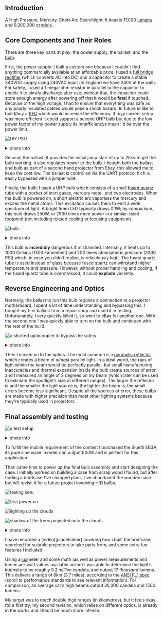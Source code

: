 
 <h2>Introduction  </h2>

A High Pressure, Mercury, Short-Arc Searchlight. It boasts 17,000 [Iumens](https://en.m.wikipedia.org/wiki/Lumen_(unit)) and 9,200,000 [candela](https://en.m.wikipedia.org/wiki/Candela).


<h2>Core Components and Their Roles   </h2>

There are three key parts at play: the power supply, the ballast, and the [bulb](https://en.m.wikipedia.org/wiki/Ultra-high-performance_lamp).

First, the power supply: I built a custom one because l couldn't find anything commercially available at an affordable price. I used a [full bridge rectifier](https://en.m.wikipedia.org/wiki/Rectifier) (which converts AC into DC) and a capacitor to create a stable 340VDC supply using 240VAC input (in England we have 240V at the wall). For safety, I used a 1 mega-ohm resistor in parallel to the capacitor to enable it to slowly discharge after use; without that, the capacitor could store enough energy after powering off that it would be **fatal** if touched. Because of the high voltage, I had to ensure that everything was safe as any poorly insulated cables would pose a shock hazard. In future id like to build/buy a [PFC](https://en.wikipedia.org/wiki/Power_factor#Power_factor_correction_(PFC)_in_non-linear_loads) which would increase the efficiency. If myy current setup was more efficient it could support a second UHP bulb but due to the low power factor of my power supply its innefficiencys mean I'd be over the power limit.

![DIY PSU](https://i.imgur.com/0sNy9Xe.jpeg)
<details>
  <summary>photo info</summary>
  1. the PCB I assembled my PSU around, featuring a rectifier, 470uF 400V capacitor and a 1Mohm resistor on the back 
</details>


Second, the ballast, it provides the initial jump start of up to 25kv to get the bulb working, it also regulates power to the bulb. I bought both the ballast and bulb as part of a second hand projector from Ebay, this allowed me to keep the cost low. The ballast is controlled via the UART protocol hich is easily bypassed with a jumper wire.




Finally, the bulb: I used a UHP bulb which consists of a small [fused quartz](https://en.m.wikipedia.org/wiki/Fused_quartz) tube with a pocket of inert gases, mercury metal, and two electrodes. When the bulb is powered on, a short electric arc vaporises the mercury and excites the metal atoms. This excitation causes them to emit a wide spectrum of light. A bright 5mm LED typically draws 0.1W; by comparison, this bulb draws 250W, or 2500 times more power in a similar-sized footprint! (not including related cooling or focusing equipment)

![bulb](https://i.imgur.com/oaropD9.jpeg)
<details>
  <summary>photo info</summary>
  1. the final bulb I used, in the center is the quartz tube which is close to 5mm in diameter, around it is the reflector
</details>



This bulb is **incredibly** dangerous if mishandled. Internally, it heats up to 1000 Celsius (1800 Fahrenheit) and 200 times atmospheric pressure (3000 PSI) which, in case you didn’t realize, is *ridiculously high*. The fused quartz tube is used instead of glass because fused quartz can withstand higher temperature and pressure. However, without proper handling and cooling, if the fused quartz tube is overstressed, it could **explode** violently.

<h2>Reverse Engineering and Optics   </h2>

Normally, the ballast to run this bulb requires a connection to a projector motherboard; I spent a lot of time understanding and bypassing this. I bought my first ballast from a repair shop and used it in testing. Unfortunately, I very quickly killed it, so went to eBay for another one. With the second one I was quickly able to turn on the bulb and continued with the rest of the build.

![a shorted optocoupler to bypass the safety](https://i.imgur.com/DbxXLFG.jpeg)
<details>
  <summary>photo info</summary>
  1. one of of the jumper wires I installed to bypass a safety check 
</details>


Then I moved on to the optics. The most common is a [parabolic reflector](https://en.m.wikipedia.org/wiki/Parabolic_reflector) which creates a beam of *almost* parallel light. In a ideal world, the rays of light within the beam would be perfectly parallel, but small manufacturing inaccuracies and thermal expansion inside the bulb create sources of error, and I measured an angle of 2 degrees on my beam (which later can be used to estimate the spotlight’s size at different ranges). The larger the reflector is and the smaller the light source is, the tighter the beam is; the small errors become less significant. Despite all the sources of error, these bulbs are made with higher precision than most other lighting systems because they're typically used in projectors.




<h2>Final assembly and testing   </h2>

![a test setup](https://i.imgur.com/ohjZJRB.jpeg)
<details>
  <summary>photo info</summary>
  1. all the electronics laid out on a workbench I built so that i could test them while reverse engineering
</details>



To fulfill the mobile requirement of the contest I purchased the Bluetti EB3A, its pure sine wave inverter can output 600W and is perfect for this application.

Then came time to power up the final bulb assembly and start designing the case. I initially worked on building a case from scrap wood I found, but after finding a briefcase I've changed plans. I've abandoned the wooden case but will revisit it for a future project involving HID bulbs.

![testing setu](https://i.imgur.com/4J92Tq1.jpeg)

![first power on](https://i.imgur.com/gVvmYwt.jpeg)

![lighting up the clouds](https://i.imgur.com/oNuscD9.jpeg)

![shadow of the trees projected onto the clouds](https://i.imgur.com/qVjXRlw.jpeg)


<details>
  <summary>photo info</summary>
  1. another test setup which I used to power on the final version <br />
 2. the first time light came out of the bulb while not being in my bedroom <br />
 3. the beam is so bright it illuminates the cloud cover <br />
 4. the shadow of the tree in the beam being projected onto the trees behind <br />
</details>

I have recorded a (video)[placeholder] covering how i built the briefcase, searched for suitable projectors to take parts from, and some extra fun features I included. 

Using a [lux](https://en.m.wikipedia.org/wiki/Lux)meter and some math (as well as power measurements and lumen per watt values available online) I was able to determine the light’s intensity to be roughly 9.2 *million* candela, and output 17 *thousand* lumens. This delivers a range of 6km (3.7 miles), according to the [ANSI FL1 spec](https://en.m.wikipedia.org/wiki/Flashlight) (scroll to performance standards to see relevant information). For comparison, an average car’s high beams output 30,000 candela and 1500 lumens.

My target was to reach double digit ranges (in kilometres), but it feels okay for a first try; my second revision, which relies on different optics, is already in the works and should be much more intense.

